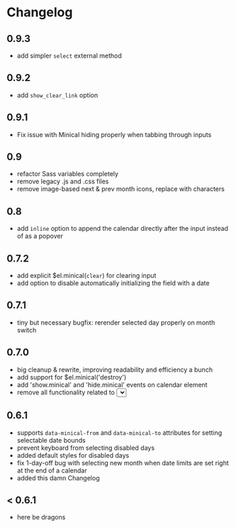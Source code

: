 # Changelog

## 0.9.3

- add simpler `select` external method

## 0.9.2

- add `show_clear_link` option

## 0.9.1

- Fix issue with Minical hiding properly when tabbing through inputs

## 0.9

- refactor Sass variables completely
- remove legacy .js and .css files
- remove image-based next & prev month icons, replace with characters

## 0.8

- add `inline` option to append the calendar directly after the input instead of as a popover

## 0.7.2

- add explicit $el.minical(`clear`) for clearing input
- add option to disable automatically initializing the field with a date

## 0.7.1

- tiny but necessary bugfix: rerender selected day properly on month switch

## 0.7.0

- big cleanup & rewrite, improving readability and efficiency a bunch
- add support for $el.minical('destroy')
- add 'show.minical' and 'hide.minical' events on calendar element
- remove all functionality related to <select> tag support

## 0.6.1

- supports `data-minical-from` and `data-minical-to` attributes for setting selectable date bounds
- prevent keyboard from selecting disabled days
- added default styles for disabled days
- fix 1-day-off bug with selecting new month when date limits are set right at the end of a calendar
- added this damn Changelog

## < 0.6.1

- here be dragons
